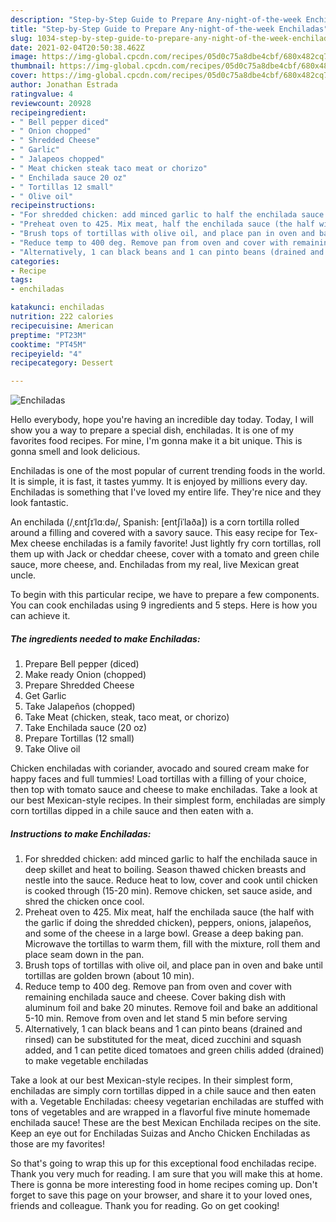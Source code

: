 ```yaml
---
description: "Step-by-Step Guide to Prepare Any-night-of-the-week Enchiladas"
title: "Step-by-Step Guide to Prepare Any-night-of-the-week Enchiladas"
slug: 1034-step-by-step-guide-to-prepare-any-night-of-the-week-enchiladas
date: 2021-02-04T20:50:38.462Z
image: https://img-global.cpcdn.com/recipes/05d0c75a8dbe4cbf/680x482cq70/enchiladas-recipe-main-photo.jpg
thumbnail: https://img-global.cpcdn.com/recipes/05d0c75a8dbe4cbf/680x482cq70/enchiladas-recipe-main-photo.jpg
cover: https://img-global.cpcdn.com/recipes/05d0c75a8dbe4cbf/680x482cq70/enchiladas-recipe-main-photo.jpg
author: Jonathan Estrada
ratingvalue: 4
reviewcount: 20928
recipeingredient:
- " Bell pepper diced"
- " Onion chopped"
- " Shredded Cheese"
- " Garlic"
- " Jalapeos chopped"
- " Meat chicken steak taco meat or chorizo"
- " Enchilada sauce 20 oz"
- " Tortillas 12 small"
- " Olive oil"
recipeinstructions:
- "For shredded chicken: add minced garlic to half the enchilada sauce in deep skillet and heat to boiling. Season thawed chicken breasts and nestle into the sauce. Reduce heat to low, cover and cook until chicken is cooked through (15-20 min). Remove chicken, set sauce aside, and shred the chicken once cool."
- "Preheat oven to 425. Mix meat, half the enchilada sauce (the half with the garlic if doing the shredded chicken), peppers, onions, jalapeños, and some of the cheese in a large bowl. Grease a deep baking pan. Microwave the tortillas to warm them, fill with the mixture, roll them and place seam down in the pan."
- "Brush tops of tortillas with olive oil, and place pan in oven and bake until tortillas are golden brown (about 10 min)."
- "Reduce temp to 400 deg. Remove pan from oven and cover with remaining enchilada sauce and cheese. Cover baking dish with aluminum foil and bake 20 minutes. Remove foil and bake an additional 5-10 min. Remove from oven and let stand 5 min before serving"
- "Alternatively, 1 can black beans and 1 can pinto beans (drained and rinsed) can be substituted for the meat, diced zucchini and squash added, and 1 can petite diced tomatoes and green chilis added (drained) to make vegetable enchiladas"
categories:
- Recipe
tags:
- enchiladas

katakunci: enchiladas 
nutrition: 222 calories
recipecuisine: American
preptime: "PT23M"
cooktime: "PT45M"
recipeyield: "4"
recipecategory: Dessert

---
```



![Enchiladas](https://img-global.cpcdn.com/recipes/05d0c75a8dbe4cbf/680x482cq70/enchiladas-recipe-main-photo.jpg)

Hello everybody, hope you're having an incredible day today. Today, I will show you a way to prepare a special dish, enchiladas. It is one of my favorites food recipes. For mine, I'm gonna make it a bit unique. This is gonna smell and look delicious.

Enchiladas is one of the most popular of current trending foods in the world. It is simple, it is fast, it tastes yummy. It is enjoyed by millions every day. Enchiladas is something that I've loved my entire life. They're nice and they look fantastic.

An enchilada (/ˌɛntʃɪˈlɑːdə/, Spanish: [entʃiˈlaða]) is a corn tortilla rolled around a filling and covered with a savory sauce. This easy recipe for Tex-Mex cheese enchiladas is a family favorite! Just lightly fry corn tortillas, roll them up with Jack or cheddar cheese, cover with a tomato and green chile sauce, more cheese, and. Enchiladas from my real, live Mexican great uncle.


To begin with this particular recipe, we have to prepare a few components. You can cook enchiladas using 9 ingredients and 5 steps. Here is how you can achieve it.

<!--inarticleads1-->

##### The ingredients needed to make Enchiladas:

1. Prepare  Bell pepper (diced)
1. Make ready  Onion (chopped)
1. Prepare  Shredded Cheese
1. Get  Garlic
1. Take  Jalapeños (chopped)
1. Take  Meat (chicken, steak, taco meat, or chorizo)
1. Take  Enchilada sauce (20 oz)
1. Prepare  Tortillas (12 small)
1. Take  Olive oil


Chicken enchiladas with coriander, avocado and soured cream make for happy faces and full tummies! Load tortillas with a filling of your choice, then top with tomato sauce and cheese to make enchiladas. Take a look at our best Mexican-style recipes. In their simplest form, enchiladas are simply corn tortillas dipped in a chile sauce and then eaten with a. 

<!--inarticleads2-->

##### Instructions to make Enchiladas:

1. For shredded chicken: add minced garlic to half the enchilada sauce in deep skillet and heat to boiling. Season thawed chicken breasts and nestle into the sauce. Reduce heat to low, cover and cook until chicken is cooked through (15-20 min). Remove chicken, set sauce aside, and shred the chicken once cool.
1. Preheat oven to 425. Mix meat, half the enchilada sauce (the half with the garlic if doing the shredded chicken), peppers, onions, jalapeños, and some of the cheese in a large bowl. Grease a deep baking pan. Microwave the tortillas to warm them, fill with the mixture, roll them and place seam down in the pan.
1. Brush tops of tortillas with olive oil, and place pan in oven and bake until tortillas are golden brown (about 10 min).
1. Reduce temp to 400 deg. Remove pan from oven and cover with remaining enchilada sauce and cheese. Cover baking dish with aluminum foil and bake 20 minutes. Remove foil and bake an additional 5-10 min. Remove from oven and let stand 5 min before serving
1. Alternatively, 1 can black beans and 1 can pinto beans (drained and rinsed) can be substituted for the meat, diced zucchini and squash added, and 1 can petite diced tomatoes and green chilis added (drained) to make vegetable enchiladas


Take a look at our best Mexican-style recipes. In their simplest form, enchiladas are simply corn tortillas dipped in a chile sauce and then eaten with a. Vegetable Enchiladas: cheesy vegetarian enchiladas are stuffed with tons of vegetables and are wrapped in a flavorful five minute homemade enchilada sauce! These are the best Mexican Enchilada recipes on the site. Keep an eye out for Enchiladas Suizas and Ancho Chicken Enchiladas as those are my favorites! 

So that's going to wrap this up for this exceptional food enchiladas recipe. Thank you very much for reading. I am sure that you will make this at home. There is gonna be more interesting food in home recipes coming up. Don't forget to save this page on your browser, and share it to your loved ones, friends and colleague. Thank you for reading. Go on get cooking!
